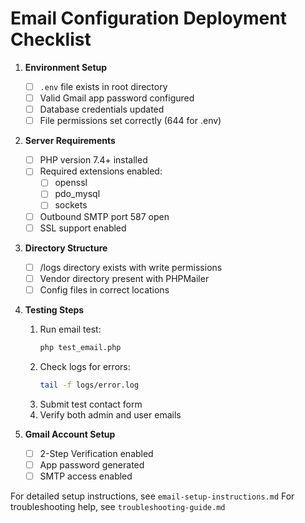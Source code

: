 # Email Configuration Deployment Checklist

1. **Environment Setup**
   - [ ] `.env` file exists in root directory
   - [ ] Valid Gmail app password configured
   - [ ] Database credentials updated
   - [ ] File permissions set correctly (644 for .env)

2. **Server Requirements**
   - [ ] PHP version 7.4+ installed
   - [ ] Required extensions enabled:
     - [ ] openssl
     - [ ] pdo_mysql
     - [ ] sockets
   - [ ] Outbound SMTP port 587 open
   - [ ] SSL support enabled

3. **Directory Structure**
   - [ ] /logs directory exists with write permissions
   - [ ] Vendor directory present with PHPMailer
   - [ ] Config files in correct locations

4. **Testing Steps**
   1. Run email test:
      ```bash
      php test_email.php
      ```
   2. Check logs for errors:
      ```bash
      tail -f logs/error.log
      ```
   3. Submit test contact form
   4. Verify both admin and user emails

5. **Gmail Account Setup**
   - [ ] 2-Step Verification enabled
   - [ ] App password generated
   - [ ] SMTP access enabled

For detailed setup instructions, see `email-setup-instructions.md`
For troubleshooting help, see `troubleshooting-guide.md`